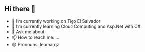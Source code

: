 ## Hi there 👋

- 🔭 I’m currently working on Tigo El Salvador
- 🌱 I’m currently learning Cloud Computing and Asp.Net with C#
- 💬 Ask me about 
- 📫 How to reach me: ...
- 😄 Pronouns: leomarqz
